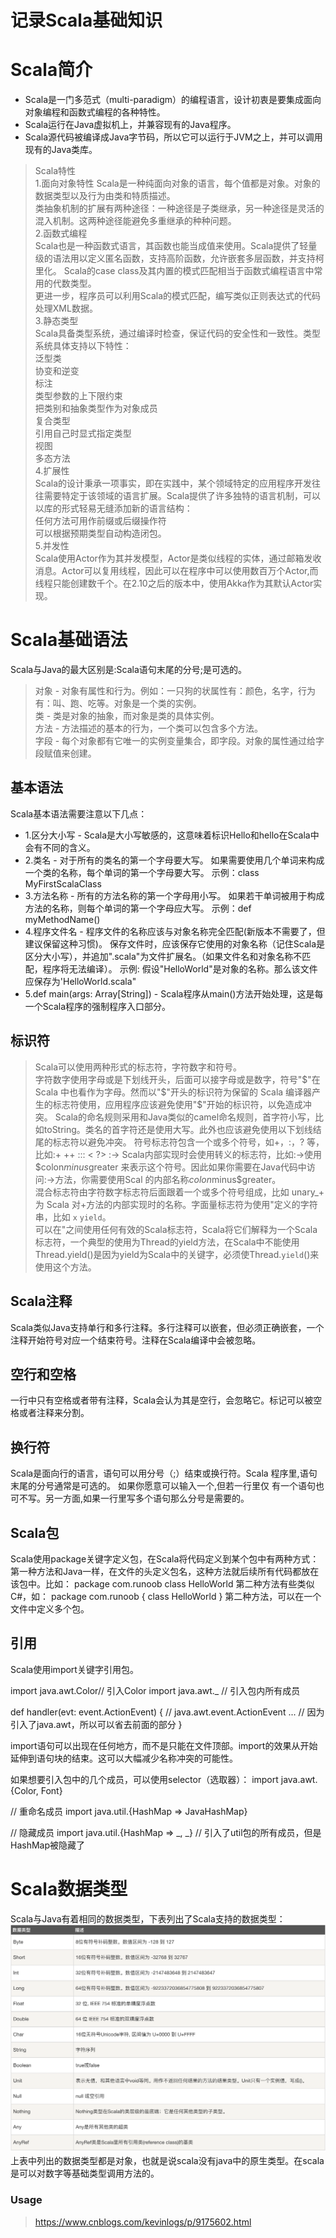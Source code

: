 记录Scala基础知识
======

# Scala简介
* Scala是一门多范式（multi-paradigm）的编程语言，设计初衷是要集成面向对象编程和函数式编程的各种特性。
* Scala运行在Java虚拟机上，并兼容现有的Java程序。
* Scala源代码被编译成Java字节码，所以它可以运行于JVM之上，并可以调用现有的Java类库。
> Scala特性   
  1.面向对象特性
  Scala是一种纯面向对象的语言，每个值都是对象。对象的数据类型以及行为由类和特质描述。  
  类抽象机制的扩展有两种途径：一种途径是子类继承，另一种途径是灵活的混入机制。这两种途径能避免多重继承的种种问题。  
  2.函数式编程   
  Scala也是一种函数式语言，其函数也能当成值来使用。Scala提供了轻量级的语法用以定义匿名函数，支持高阶函数，允许嵌套多层函数，并支持柯里化。
  Scala的case class及其内置的模式匹配相当于函数式编程语言中常用的代数类型。  
  更进一步，程序员可以利用Scala的模式匹配，编写类似正则表达式的代码处理XML数据。       
  3.静态类型        
  Scala具备类型系统，通过编译时检查，保证代码的安全性和一致性。类型系统具体支持以下特性：    
  泛型类   
  协变和逆变     
  标注            
  类型参数的上下限约束        
  把类别和抽象类型作为对象成员        
  复合类型      
  引用自己时显式指定类型       
  视图        
  多态方法      
  4.扩展性       
  Scala的设计秉承一项事实，即在实践中，某个领域特定的应用程序开发往往需要特定于该领域的语言扩展。Scala提供了许多独特的语言机制，可以以库的形式轻易无缝添加新的语言结构：      
  任何方法可用作前缀或后缀操作符       
  可以根据预期类型自动构造闭包。       
  5.并发性     
  Scala使用Actor作为其并发模型，Actor是类似线程的实体，通过邮箱发收消息。Actor可以复用线程，因此可以在程序中可以使用数百万个Actor,而线程只能创建数千个。在2.10之后的版本中，使用Akka作为其默认Actor实现。       

# Scala基础语法
Scala与Java的最大区别是:Scala语句末尾的分号;是可选的。
> 对象 - 对象有属性和行为。例如：一只狗的状属性有：颜色，名字，行为有：叫、跑、吃等。对象是一个类的实例。     
  类 - 类是对象的抽象，而对象是类的具体实例。       
  方法 - 方法描述的基本的行为，一个类可以包含多个方法。      
  字段 - 每个对象都有它唯一的实例变量集合，即字段。对象的属性通过给字段赋值来创建。
        
## 基本语法
   Scala基本语法需要注意以下几点：
   * 1.区分大小写 -  Scala是大小写敏感的，这意味着标识Hello和hello在Scala中会有不同的含义。
   * 2.类名 - 对于所有的类名的第一个字母要大写。
   如果需要使用几个单词来构成一个类的名称，每个单词的第一个字母要大写。
   示例：class MyFirstScalaClass
   * 3.方法名称 - 所有的方法名称的第一个字母用小写。
   如果若干单词被用于构成方法的名称，则每个单词的第一个字母应大写。
   示例：def myMethodName()
   * 4.程序文件名 - 程序文件的名称应该与对象名称完全匹配(新版本不需要了，但建议保留这种习惯)。
   保存文件时，应该保存它使用的对象名称（记住Scala是区分大小写），并追加".scala"为文件扩展名。（如果文件名和对象名称不匹配，程序将无法编译）。
   示例: 假设"HelloWorld"是对象的名称。那么该文件应保存为'HelloWorld.scala"
   * 5.def main(args: Array[String]) - Scala程序从main()方法开始处理，这是每一个Scala程序的强制程序入口部分。
   
## 标识符
>  Scala可以使用两种形式的标志符，字符数字和符号。      
   字符数字使用字母或是下划线开头，后面可以接字母或是数字，符号"$"在 Scala 中也看作为字母。然而以"$"开头的标识符为保留的 Scala 编译器产生的标志符使用，应用程序应该避免使用"$"开始的标识符，以免造成冲突。      
   Scala的命名规则采用和Java类似的camel命名规则，首字符小写，比如toString。类名的首字符还是使用大写。此外也应该避免使用以下划线结尾的标志符以避免冲突。
   符号标志符包含一个或多个符号，如+，:，? 等，比如:+ ++ ::: < ?> :->     
   Scala内部实现时会使用转义的标志符，比如:->使用$colon$minus$greater 来表示这个符号。因此如果你需要在Java代码中访问:->方法，你需要使用Scal 的内部名称$colon$minus$greater。     
   混合标志符由字符数字标志符后面跟着一个或多个符号组成，比如 unary_+ 为 Scala 对+方法的内部实现时的名称。字面量标志符为使用"定义的字符串，比如 `x` `yield`。     
   可以在"之间使用任何有效的Scala标志符，Scala将它们解释为一个Scala标志符，一个典型的使用为Thread的yield方法，在Scala中不能使用Thread.yield()是因为yield为Scala中的关键字，必须使Thread.`yield`()来使用这个方法。

## Scala注释
   Scala类似Java支持单行和多行注释。多行注释可以嵌套，但必须正确嵌套，一个注释开始符号对应一个结束符号。注释在Scala编译中会被忽略。

## 空行和空格
   一行中只有空格或者带有注释，Scala会认为其是空行，会忽略它。标记可以被空格或者注释来分割。
   
## 换行符
   Scala是面向行的语言，语句可以用分号（;）结束或换行符。Scala 程序里,语句末尾的分号通常是可选的。
   如果你愿意可以输入一个,但若一行里仅 有一个语句也可不写。另一方面,如果一行里写多个语句那么分号是需要的。

## Scala包
   Scala使用package关键字定义包，在Scala将代码定义到某个包中有两种方式：
   第一种方法和Java一样，在文件的头定义包名，这种方法就后续所有代码都放在该包中。比如：
   package com.runoob
           class HelloWorld
   第二种方法有些类似 C#，如：
   package com.runoob {
           class HelloWorld 
   }
   第二种方法，可以在一个文件中定义多个包。
   
## 引用
   Scala使用import关键字引用包。
   
   import java.awt.Color// 引入Color
   import java.awt._  // 引入包内所有成员
    
   def handler(evt: event.ActionEvent) { // java.awt.event.ActionEvent
     ...  // 因为引入了java.awt，所以可以省去前面的部分
   }
   
   import语句可以出现在任何地方，而不是只能在文件顶部。import的效果从开始延伸到语句块的结束。这可以大幅减少名称冲突的可能性。
   
   如果想要引入包中的几个成员，可以使用selector（选取器）：
   import java.awt.{Color, Font}
    
   // 重命名成员
   import java.util.{HashMap => JavaHashMap}
    
   // 隐藏成员
   import java.util.{HashMap => _, _} // 引入了util包的所有成员，但是HashMap被隐藏了   
   
# Scala数据类型
  Scala与Java有着相同的数据类型，下表列出了Scala支持的数据类型：
  ![data_type](http://github.com/xidianlina/scala_practice/raw/master/picture/data_type.png)
  上表中列出的数据类型都是对象，也就是说scala没有java中的原生类型。在scala是可以对数字等基础类型调用方法的。
   


### Usage
> https://www.cnblogs.com/kevinlogs/p/9175602.html  
